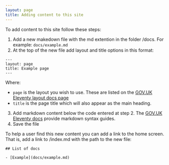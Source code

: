 ```yaml
---
layout: page
title: Adding content to this site
---
```


To add content to this site follow these steps:

1. Add a new makedown file with the md extention in the folder /docs. For example: `docs/example.md`
2. At the top of the new file add layout and title options in this format:
```
---
layout: page
title: Example page
---
```
Where:
- `page` is the layout you wish to use. These are listed on the [GOV.UK Eleventy layout docs page](https://x-govuk.github.io/govuk-eleventy-plugin/layouts/)
- `title` is the page title which will also appear as the main heading.

3. Add markdown content below the code entered at step 2. The [GOV.UK Eleventy docs](https://x-govuk.github.io/govuk-eleventy-plugin/markdown/) provide markdown syntax guides.
4. Save the file

To help a user find this new content you can add a link to the home screen. That is, add a link to /index.md with the path to the new file:

```
## List of docs

- [Example](docs/example.md)
```
